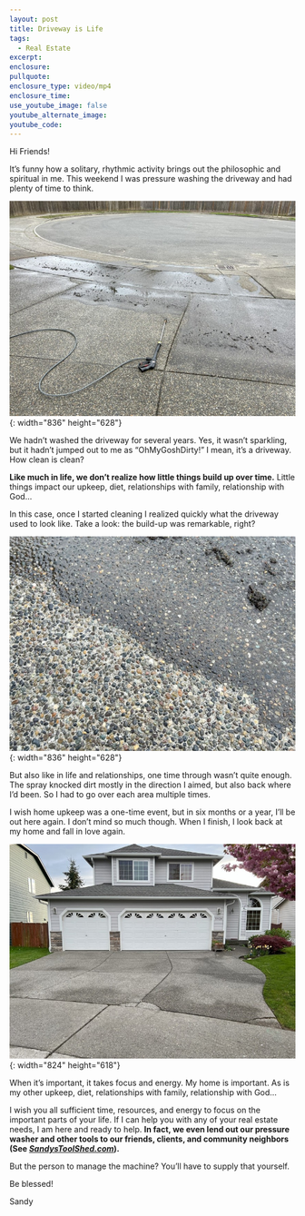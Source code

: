 ```yaml
---
layout: post
title: Driveway is Life
tags:
  - Real Estate
excerpt:
enclosure:
pullquote:
enclosure_type: video/mp4
enclosure_time:
use_youtube_image: false
youtube_alternate_image:
youtube_code:
---
```

Hi Friends!&nbsp;

It’s funny how a solitary, rhythmic activity brings out the philosophic and spiritual in me. This weekend I was pressure washing the driveway and had plenty of time to think.

![](/uploads/2e23f361bc7d4d99c35980d2-836x628.jpg){: width="836" height="628"}

We hadn’t washed the driveway for several years. Yes, it wasn’t sparkling, but it hadn’t jumped out to me as “OhMyGoshDirty!” I mean, it’s a driveway. How clean is clean?&nbsp;

**Like much in life, we don’t realize how little things build up over time.**&nbsp;Little things impact our upkeep, diet, relationships with family, relationship with God… &nbsp;

In this case, once I started cleaning I realized quickly what the driveway used to look like. Take a look: the build-up was remarkable, right?

![](/uploads/ac4b294a351a841673aec8c9-836x628.jpg){: width="836" height="628"}

But also like in life and relationships, one time through wasn’t quite enough. The spray knocked dirt mostly in the direction I aimed, but also back where I’d been. So I had to go over each area multiple times. &nbsp;

I wish home upkeep was a one-time event, but in six months or a year, I’ll be out here again. I don’t mind so much though. When I finish, I look back at my home and fall in love again.

![](/uploads/abd2955aa2cfcfe6fc974e26-824x618.jpg){: width="824" height="618"}

When it’s important, it takes focus and energy. My home is important. As is my other upkeep, diet, relationships with family, relationship with God…&nbsp;

I wish you all sufficient time, resources, and energy to focus on the important parts of your life. If I can help you with any of your real estate needs, I am here and ready to help.&nbsp;**In fact, we even lend out our pressure washer and other tools to our friends, clients, and community neighbors (See&nbsp;[*SandysToolShed.com*](http://sandyandcompanyvideos.com/toolshed)).**&nbsp;

But the person to manage the machine? You’ll have to supply that yourself.&nbsp;

Be blessed!&nbsp;

Sandy